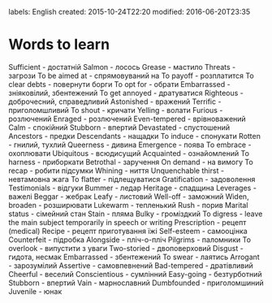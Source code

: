 labels: English
created: 2015-10-24T22:20
modified: 2016-06-20T23:35

# Words to learn

Sufficient - достатній
Salmon - лосось
Grease - мастило
Threats - загрози
To be aimed at - спрямовуваний на
To payoff - розплатится
To clear debts - повернути борги
To opt for - обрати
Embarrassed - зніяковілий, збентежений
To get annoyed - дратуватися
Righteous - доброчесний, справедливий
Astonished - вражений
Terrific - приголомшливий
To shout - кричати
Yelling - волати
Furious - розлючений
Enraged - розлючений
Even-tempered - врівноважений
Calm - спокійний
Stubborn - впертий
Devastated - спустошений
Ancestors - предки
Descendants - нащадки
To induce - спонукати
Rotten - гнилий, тухлий
Queerness - дивина
Emergence - поява
To embrace - охоплювати
Ubiquitous - всюдисущий
Acquainted - ознайомлений
To harness - приборкати
Betrothal - заручення
On demand - на вимогу
To recap - робити підсумки
Whining - ниття
Unquenchable thirst - невтамовна жага
To flatter - підлещуватися
Gratification - задоволення
Testimonials - відгуки
Bummer - ледар
Heritage - спадщина
Leverages - важелі
Beggar - жебрак
Leafy - листовий
Well-off - заможний
Widen, broaden - розширювати
Lukewarm - тепленький
Rush - порив
Marital status - сімейний стан
Stain - пляма
Bulky - громіздкий
To digress - leave the main subject temporarily in speech or writing
Prescription - рецепт (medical)
Recipe - рецепт приготування їжі
Self-esteem - самооцінка
Counterfeit - підробка
Alongside - пліч-о-пліч
Pilgrims - паломники
To overlook - випустити з уваги
Two-storied - двоповерховий
Disgust - гидота, несмак
Embarrassed - збентежений
To swear - лаятись
Arrogant - зарозумілий
Assertive - самовпевнений
Bad-tempered - дратівливий
Cheerful - веселий
Conscientious - сумлінний
Easy-going - безтурботний
Stubborn - впертий
Vain - марнославний
Dumbfounded - приголомшиний
Juvenile - юнак
